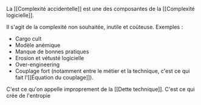 La [[Complexité accidentelle]] est une des composantes de la [[Complexité logicielle]].

Il s'agit de la complexité non souhaitée, inutile et coûteuse.
Exemples :
- Cargo cult
- Modèle anémique
- Manque de bonnes pratiques
- Erosion et vétusté logicielle
- Over-engineering
- Couplage fort (notamment entre le métier et la  technique, c'est ce qui fait l'[[Équation du couplage]]).

C'est ce qu'on appelle improprement de la [[Dette technique]].
C'est ce qui crée de l'entropie